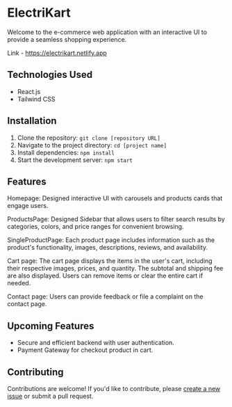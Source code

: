 # ElectriKart

Welcome to the e-commerce web application with an interactive UI to provide a seamless shopping experience.

Link - https://electrikart.netlify.app

## Technologies Used

- React.js
- Tailwind CSS

## Installation

1. Clone the repository: `git clone [repository URL]`
2. Navigate to the project directory: `cd [project name]`
3. Install dependencies: `npm install`
4. Start the development server: `npm start`

## Features
Homepage: Designed interactive UI with carousels and products cards that engage users. 

ProductsPage: Designed Sidebar that allows users to filter search results by categories, colors, and price ranges for convenient browsing.

SingleProductPage: Each product page includes information such as the product's functionality, images, descriptions, reviews, and availability.

Cart page: The cart page displays the items in the user's cart, including their respective images, prices, and quantity. The subtotal and shipping fee are also displayed. Users can remove items or clear the entire cart if needed.

Contact page: Users can provide feedback or file a complaint on the contact page.

## Upcoming Features

- Secure and efficient backend with user authentication.
- Payment Gateway for checkout product in cart.

## Contributing

Contributions are welcome! If you'd like to contribute, please [create a new issue](https://github.com/[username]/[projectname]/issues) or submit a pull request.
